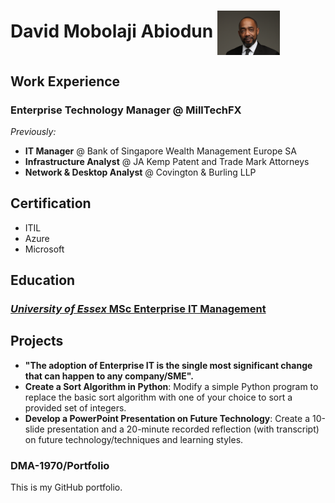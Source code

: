 # David Mobolaji Abiodun <img src="assets/050324-3.578-2.jpg" alt="David Mobolaji Abiodun" width="100" style="vertical-align:middle;"/>

## Work Experience
### Enterprise Technology Manager @ MillTechFX
*Previously:*
- **IT Manager** @ Bank of Singapore Wealth Management Europe SA
- **Infrastructure Analyst** @ JA Kemp Patent and Trade Mark Attorneys
- **Network & Desktop Analyst** @ Covington & Burling LLP

## Certification
- ITIL
- Azure
- Microsoft

## Education
### [*University of Essex*  MSc Enterprise IT Management](university-of-essex.md)


## Projects
- **"The adoption of Enterprise IT is the single most significant change that can happen to any company/SME".**
- **Create a Sort Algorithm in Python**: Modify a simple Python program to replace the basic sort algorithm with one of your choice to sort a provided set of integers.
- **Develop a PowerPoint Presentation on Future Technology**: Create a 10-slide presentation and a 20-minute recorded reflection (with transcript) on future technology/techniques and learning styles.

### DMA-1970/Portfolio
This is my GitHub portfolio.
